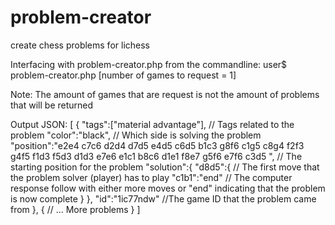 problem-creator
===============

create chess problems for lichess

Interfacing with problem-creator.php from the commandline:
user$ problem-creator.php [number of games to request = 1]

Note: The amount of games that are request is not the amount of problems that will be returned

Output JSON:
[
  {
    "tags":["material advantage"], // Tags related to the problem
    "color":"black", // Which side is solving the problem
    "position":"e2e4 c7c6 d2d4 d7d5 e4d5 c6d5 b1c3 g8f6 c1g5 c8g4 f2f3 g4f5 f1d3 f5d3 d1d3 e7e6 e1c1 b8c6 d1e1 f8e7 g5f6 e7f6 c3d5 ", // The starting position for the problem
    "solution":{
      "d8d5":{ // The first move that the problem solver (player) has to play
        "c1b1":"end" // The computer response follow with either more moves or "end" indicating that the problem is now complete
      }
    },
    "id":"1ic77ndw" //The game ID that the problem came from
  },
  {
    // ... More problems
  }
]
